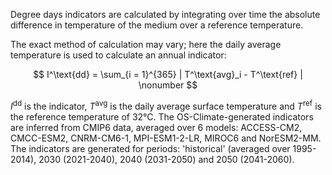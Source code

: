 Degree days indicators are calculated by integrating over time the absolute difference in temperature of the medium over a reference temperature.

The exact method of calculation may vary; here the daily average temperature is used to calculate an annual indicator:

$$
I^\text{dd} = \sum_{i = 1}^{365} |  T^\text{avg}_i - T^\text{ref} | \nonumber
$$

$I^\text{dd}$ is the indicator, $T^\text{avg}$ is the daily average surface temperature
and $T^\text{ref}$ is the reference temperature of 32°C. The OS-Climate-generated indicators are inferred
from CMIP6 data, averaged over 6 models: ACCESS-CM2, CMCC-ESM2, CNRM-CM6-1, MPI-ESM1-2-LR, MIROC6 and NorESM2-MM.
The indicators are generated for periods: 'historical' (averaged over 1995-2014), 2030 (2021-2040), 2040 (2031-2050)
and 2050 (2041-2060).
